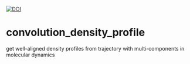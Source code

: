 [![DOI](https://zenodo.org/badge/150148604.svg)](https://zenodo.org/badge/latestdoi/150148604)

# convolution_density_profile
get well-aligned density profiles from trajectory with multi-components in molecular dynamics
